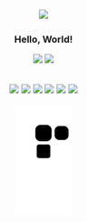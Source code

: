 <h1></h1>
<div align = "center">
  <img src = "https://user-images.githubusercontent.com/102668610/163696088-9e09b6a6-fbd1-4fd2-b2a4-14c092045889.png"/>
  </div>


 <div align = "center">
<h3> Hello, World! </h3>
  </div>

<div align ="center">
  <img src = "https://github-readme-stats.vercel.app/api?username=thiago-marquet&show_icons=true&icon_color=ffff80&text_color=d963bb&title_color=bd93fa&layout=compact&bg_color=373a59" height = "208px"/>
  <img src = "https://github-readme-stats.vercel.app/api/top-langs/?username=thiago-marquet&show_icons=true&icon_color=ffff80&text_color=d963bb&title_color=bd93fa&layout=compact&bg_color=373a59" height = "150px"/>
  </div>
<h2></h2>


<div align = "center">
<h2>
<img src="https://cdn.jsdelivr.net/gh/devicons/devicon/icons/csharp/csharp-original.svg" height = "35px" />
<img src="https://cdn.jsdelivr.net/gh/devicons/devicon/icons/java/java-original.svg" height = "35px"/>
<img src="https://cdn.jsdelivr.net/gh/devicons/devicon/icons/intellij/intellij-original.svg" height = "35px" />
<img src="https://cdn.jsdelivr.net/gh/devicons/devicon/icons/git/git-original.svg" height = "35px" />
<img src="https://cdn.jsdelivr.net/gh/devicons/devicon/icons/visualstudio/visualstudio-plain.svg" height = "35px"/>
<img src="https://cdn.jsdelivr.net/gh/devicons/devicon/icons/unity/unity-original.svg" height = "35px" />
 </h2>
  </div>

  
<div align = "center">
 <img src="https://github.com/thiago-marquet/thiago-marquet/blob/output/github-contribution-grid-snake.svg"/>
  </div>
